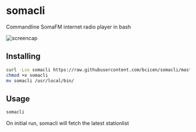 # somacli

Commandline SomaFM internet radio player in bash

![screencap][screencap]

## Installing

```bash
curl -Lso somacli https://raw.githubusercontent.com/bcicen/somacli/master/somacli.sh
chmod +x somacli
mv somacli /usr/local/bin/
```

## Usage

```bash
somacli
```

On initial run, somacli will fetch the latest stationlist

[screencap]: http://i.imgur.com/yTYaqVA.png "somacli"
